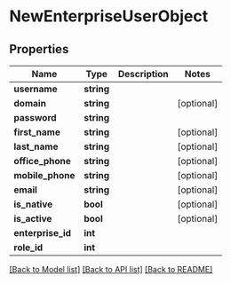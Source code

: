 # NewEnterpriseUserObject

## Properties
Name | Type | Description | Notes
------------ | ------------- | ------------- | -------------
**username** | **string** |  | 
**domain** | **string** |  | [optional] 
**password** | **string** |  | 
**first_name** | **string** |  | [optional] 
**last_name** | **string** |  | [optional] 
**office_phone** | **string** |  | [optional] 
**mobile_phone** | **string** |  | [optional] 
**email** | **string** |  | [optional] 
**is_native** | **bool** |  | [optional] 
**is_active** | **bool** |  | [optional] 
**enterprise_id** | **int** |  | 
**role_id** | **int** |  | 

[[Back to Model list]](../README.md#documentation-for-models) [[Back to API list]](../README.md#documentation-for-api-endpoints) [[Back to README]](../README.md)


